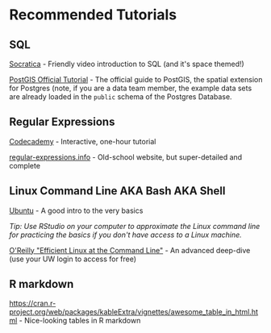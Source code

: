 # Recommended Tutorials

## SQL

[Socratica](https://www.socratica.com/subject/sql) - Friendly video introduction to SQL (and it's space themed!) 

[PostGIS Official Tutorial](https://postgis.net/workshops/postgis-intro/) - The official guide to PostGIS, the spatial extension for Postgres (note, if you are a 
data team member, the example data sets are already loaded in the `public` schema of the Postgres Database. 

## Regular Expressions

[Codecademy](https://www.codecademy.com/learn/introduction-to-regular-expressions) - Interactive, one-hour tutorial

[regular-expressions.info](https://www.regular-expressions.info/tutorialcnt.html) - Old-school website, but super-detailed and complete


## Linux Command Line AKA Bash AKA Shell

[Ubuntu](https://ubuntu.com/tutorials/command-line-for-beginners#1-overview) - A good intro to the very basics

_Tip: Use RStudio on your computer to approximate the Linux command line for practicing the basics if you don't have access to a Linux machine._

[O'Reilly "Efficient Linux at the Command Line"](https://learning.oreilly.com/library/view/efficient-linux-at/9781098113391/) - An advanced deep-dive (use your UW login to access for free)

## R markdown

https://cran.r-project.org/web/packages/kableExtra/vignettes/awesome_table_in_html.html - Nice-looking tables in R markdown
